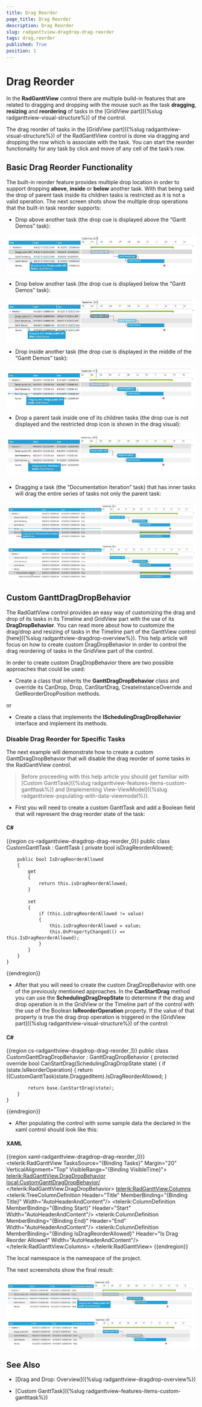 ```yaml
---
title: Drag Reorder
page_title: Drag Reorder
description: Drag Reorder
slug: radganttview-dragdrop-drag-reorder
tags: drag,reorder
published: True
position: 1
---
```


# Drag Reorder

In the __RadGanttView__ control there are multiple build-in features that are related to dragging and dropping with the mouse such as the task __dragging__, __resizing__ and __reordering__ of tasks in the [GridView part]({%slug radganttview-visual-structure%}) of the control.

The drag reorder of tasks in the [GridView part]({%slug radganttview-visual-structure%}) of the RadGanttView control is done via dragging and dropping the row which is associate with the task. You can start the reorder functionality for any task by click and move of any cell of the task’s row.

## Basic Drag Reorder Functionality

The built-in reorder feature provides multiple drop location in order to support dropping __above__, __inside__ or __below__ another task. With that being said the drop of parent task inside its children tasks is restricted as it is not a valid operation. The next screen shots show the multiple drop operations that the built-in task reorder supports:
                

* Drop above another task (the drop cue is displayed above the “Gantt Demos” task):

![radganttview-dragdrop-drag-reorder-1](images/radganttview-dragdrop-drag-reorder-1.jpg)

* Drop below another task (the drop cue is displayed below the “Gantt Demos” task):

![radganttview-dragdrop-drag-reorder-2](images/radganttview-dragdrop-drag-reorder-2.jpg)

* Drop inside another task (the drop cue is displayed in the middle of the “Gantt Demos” task):

![radganttview-dragdrop-drag-reorder-3](images/radganttview-dragdrop-drag-reorder-3.jpg)

* Drop a parent task inside one of its children tasks (the drop cue is not displayed and the restricted drop icon is shown in the drag visual):

![radganttview-dragdrop-drag-reorder-4](images/radganttview-dragdrop-drag-reorder-4.jpg)

* Dragging a task (the “Documentation Iteration” task) that has inner tasks will drag the entire series of tasks not only the parent task:

![radganttview-dragdrop-drag-reorder-5](images/radganttview-dragdrop-drag-reorder-5.jpg)![radganttview-dragdrop-drag-reorder-6](images/radganttview-dragdrop-drag-reorder-6.jpg)

## Custom GanttDragDropBehavior

The RadGattView control provides an easy way of customizing the drag and drop of its tasks in its Timeline and GridView part with the use of its __DragDropBehavior__. You can read more about how to customize the drag/drop and resizing of tasks in the Timeline part of the GanttView control [here]({%slug radganttview-dragdrop-overview%}). This help article will focus on how to create custom DragDropBehavior in order to control the drag reordering of tasks in the GridView part of the control.

In order to create custom DragDropBehavior there are two possible approaches that could be used:  

* Create a class that inherits the __GanttDragDropBehavior__ class and override its CanDrop, Drop, CanStartDrag, CreateInstanceOverride and GetReorderDropPosition methods.  

or 

* Create a class that implements the __ISchedulingDragDropBehavior__ interface and implement its methods.

### Disable Drag Reorder for Specific Tasks

The next example will demonstrate how to create a custom GanttDragDropBehavior that will disable the drag reorder of some tasks in the RadGanttView control.

>Before proceeding with this help article you should get familiar with [Custom GanttTask]({%slug radganttview-features-items-custom-gantttask%}) and [Implementing View-ViewModel]({%slug radganttview-populating-with-data-viewmodel%}).

* First you will need to create a custom GanttTask and add a Boolean field that will represent the drag reorder state of the task:

#### __C#__

{{region cs-radganttview-dragdrop-drag-reorder_0}}
	public class CustomGanttTask : GanttTask
	{
	    private bool isDragReorderAllowed;
	
	    public bool IsDragReorderAllowed
	    {
	        get
	        {
	            return this.isDragReorderAllowed;
	        }
	
	        set
	        {
	            if (this.isDragReorderAllowed != value)
	            {
	                this.isDragReorderAllowed = value;
	                this.OnPropertyChanged(() => this.IsDragReorderAllowed);
	            }
	        }
	    }
	}
{{endregion}}

* After that you will need to create the custom DragDropBehavior with one of the previously mentioned approaches. In the __CanStartDrag__ method you can use the __SchedulingDragDropState__ to determine if the drag and drop operation is in the GridView or the Timeline part of the control with the use of the Boolean __IsReorderOperation__ property. If the value of that property is true the drag drop operation is triggered in the [GridView part]({%slug radganttview-visual-structure%}) of the control:

#### __C#__

{{region cs-radganttview-dragdrop-drag-reorder_1}}
	public class CustomGanttDragDropBehavior : GanttDragDropBehavior
	{
	    protected override bool CanStartDrag(SchedulingDragDropState state)
	    {
	        if (state.IsReorderOperation)
	        {
	            return ((CustomGanttTask)state.DraggedItem).IsDragReorderAllowed;
	        }
	
	        return base.CanStartDrag(state);
	    }
	}
{{endregion}}

* After populating the control with some sample data the declared in the xaml control should look like this:

#### __XAML__

{{region xaml-radganttview-dragdrop-drag-reorder_0}}
	<telerik:RadGanttView TasksSource="{Binding Tasks}" Margin="20"
	VerticalAlignment="Top" 
	VisibleRange="{Binding VisibleTime}">
	    <telerik:RadGanttView.DragDropBehavior>
	        <local:CustomGanttDragDropBehavior/>
	    </telerik:RadGanttView.DragDropBehavior>
	    <telerik:RadGanttView.Columns>
	        <telerik:TreeColumnDefinition Header="Title" MemberBinding="{Binding Title}" Width="AutoHeaderAndContent"/>
	        <telerik:ColumnDefinition MemberBinding="{Binding Start}" Header="Start" Width="AutoHeaderAndContent"/>
	        <telerik:ColumnDefinition MemberBinding="{Binding End}" Header="End" Width="AutoHeaderAndContent"/>
	        <telerik:ColumnDefinition MemberBinding="{Binding IsDragReorderAllowed}" Header="Is Drag Reorder Allowed" Width="AutoHeaderAndContent"/>
	    </telerik:RadGanttView.Columns>
	</telerik:RadGanttView>
{{endregion}}

The local namespace is the namespace of the project.

The next screenshots show the final result:

![radganttview-dragdrop-drag-reorder-7](images/radganttview-dragdrop-drag-reorder-7.jpg)![radganttview-dragdrop-drag-reorder-8](images/radganttview-dragdrop-drag-reorder-8.jpg)

## See Also

 * [Drag and Drop: Overview]({%slug radganttview-dragdrop-overview%})

 * [Custom GanttTask]({%slug radganttview-features-items-custom-gantttask%})
